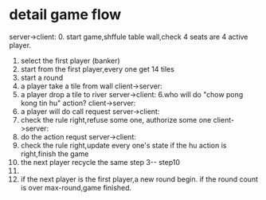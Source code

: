# detail game flow


server->client:
0. start game,shffule table wall,check 4 seats are 4 active player.
1. select the first player (banker)
2. start from the first player,every one get 14 tiles
3. start a round
4. a player take a tile from wall
client->server:
5. a player drop a tile to river
server->client:
6.who will do "chow pong kong tin hu" action?
client->server:
7. a player will do call request
server->client:
8. check the  rule right,refuse some one, authorize some one
client->server:
9. do the action requst
server->client:
10. check the rule right,update every one's state
if the hu action is right,finish the game
11. the next player recycle the same step 3-- step10
12. 
13. if the next player is the first player,a new round begin.
if the round count is over max-round,game finished.


